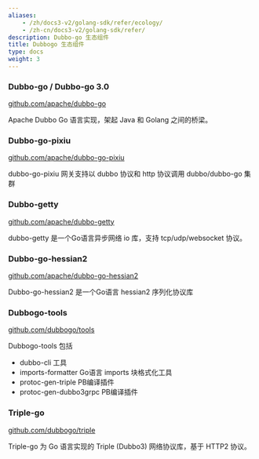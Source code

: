 ```yaml
---
aliases:
    - /zh/docs3-v2/golang-sdk/refer/ecology/
    - /zh-cn/docs3-v2/golang-sdk/refer/
description: Dubbo-go 生态组件
title: Dubbogo 生态组件
type: docs
weight: 3
---
```






### Dubbo-go / Dubbo-go 3.0 

[github.com/apache/dubbo-go](https://github.com/apache/dubbo-go) 

 Apache Dubbo Go 语言实现，架起 Java 和 Golang 之间的桥梁。

### Dubbo-go-pixiu

[github.com/apache/dubbo-go-pixiu](https://github.com/apache/dubbo-go-pixiu)

dubbo-go-pixiu 网关支持以 dubbo 协议和 http 协议调用 dubbo/dubbo-go 集群

### Dubbo-getty

[github.com/apache/dubbo-getty](https://github.com/apache/dubbo-getty)

dubbo-getty 是一个Go语言异步网络 io 库，支持 tcp/udp/websocket 协议。

### Dubbo-go-hessian2

[github.com/apache/dubbo-go-hessian2](https://github.com/apache/dubbo-go-hessian2)

Dubbo-go-hessian2 是一个Go语言 hessian2 序列化协议库

### Dubbogo-tools

[github.com/dubbogo/tools](https://github.com/dubbogo/tools)

Dubbogo-tools 包括

- dubbo-cli 工具
- imports-formatter Go语言 imports 块格式化工具
- protoc-gen-triple PB编译插件
- protoc-gen-dubbo3grpc PB编译插件

### Triple-go

[github.com/dubbogo/triple](https://github.com/dubbogo/triple)

Triple-go 为 Go 语言实现的 Triple (Dubbo3) 网络协议库，基于 HTTP2 协议。
